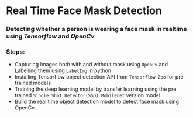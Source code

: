 # Real Time Face Mask Detection
### Detecting whether a person is wearing a face mask in realtime using _Tensorflow_ and _OpenCv_

### Steps:
- Capturing Images both with and without mask using `OpenCv` and Labelling them using `LabelImg` in python
- Installing Tensorflow object detection API from `Tensorflow Zoo` for pre trained models
- Training the deep learning model by transfer learning using the pre trained `Single Shot Detector(SSD) Mobilenet` version model.
- Build the real time object detection model to detect face mask using OpenCv.

